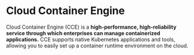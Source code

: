 # Cloud Container Engine

Cloud Container Engine (CCE) is a **high-performance, high-reliability service through which enterprises can manage containerized applications.** CCE supports native Kubernetes applications and tools, allowing you to easily set up a container runtime environment on the cloud.
